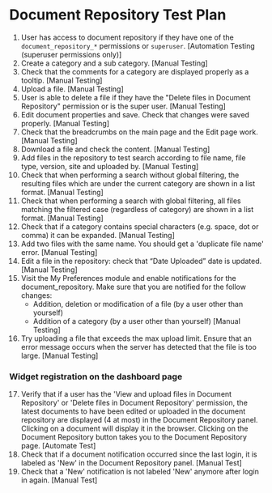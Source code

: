 # Document Repository Test Plan

1. User has access to document repository if they have one of the `document_repository_*` permissions or `superuser`.
   [Automation Testing (superuser permissions only)]
2. Create a category and a sub category.
   [Manual Testing]
3. Check that the comments for a category are displayed properly as a tooltip.
   [Manual Testing]
4. Upload a file.
   [Manual Testing]
5. User is able to delete a file if they have the "Delete files in Document Repository" permission or is the super user.
   [Manual Testing]
6. Edit document properties and save. Check that changes were saved properly.
   [Manual Testing]
7. Check that the breadcrumbs on the main page and the Edit page work.
   [Manual Testing]
8. Download a file and check the content.
   [Manual Testing]
9. Add files in the repository to test search according to file name, file type, version, site and uploaded by.
   [Manual Testing]
10. Check that when performing a search without global filtering, the resulting files which are under the current category are shown in a list format. 
   [Manual Testing]
11. Check that when performing a search with global filtering, all files matching the filtered case 
   (regardless of category) are shown in a list format. 
   [Manual Testing]
12. Check that if a category contains special characters (e.g. space, dot or comma) it can be expanded.
   [Manual Testing]
13. Add two files with the same name. You should get a 'duplicate file name' error.
   [Manual Testing]
14. Edit a file in the repository: check that “Date Uploaded” date is updated.
    [Manual Testing]
15. Visit the My Preferences module and enable notifications for the document_repository.
    Make sure that you are notified for the follow changes:
       - Addition, deletion or modification of a file (by a user other than yourself)
       - Addition of a category (by a user other than yourself)
    [Manual Testing]
16. Try uploading a file that exceeds the max upload limit. Ensure that an error message occurs
    when the server has detected that the file is too large.
    [Manual Testing]

### Widget registration on the dashboard page

17. Verify that if a user has the 'View and upload files in Document Repository' or 'Delete files in Document Repository' 
    permission, the latest documents to have been edited or uploaded in the document repository are displayed (4 at most) 
    in the Document Repository panel. Clicking on a document will display it in the browser. Clicking on the Document
    Repository button takes you to the Document Repository page.
    [Automate Test]
18. Check that if a document notification occurred since the last login, it is labeled as 'New' in the Document Repository panel. [Manual Test]
19. Check that a 'New' notification is not labeled 'New' anymore after login in again. [Manual Test]

